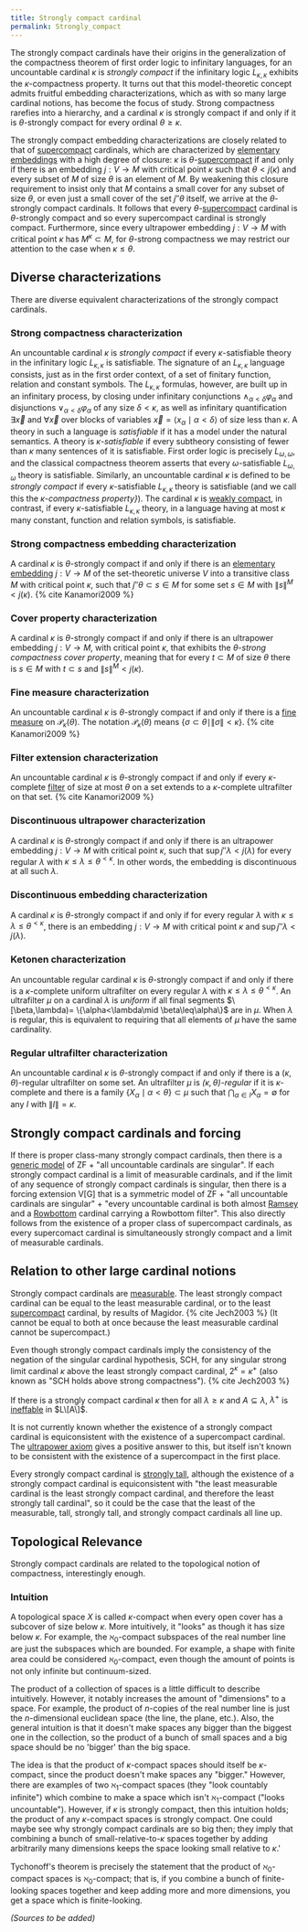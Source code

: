 ```yaml
---
title: Strongly compact cardinal
permalink: Strongly_compact
---
```


The strongly compact cardinals have their origins in the generalization
of the compactness theorem of first order logic to infinitary languages,
for an uncountable cardinal $\kappa$ is *strongly compact* if the
infinitary logic $L_{\kappa,\kappa}$ exhibits the
$\kappa$-compactness property. It turns out that this model-theoretic
concept admits fruitful embedding characterizations, which as with so
many large cardinal notions, has become the focus of study. Strong
compactness rarefies into a hierarchy, and a cardinal $\kappa$ is
strongly compact if and only if it is $\theta$-strongly compact for
every ordinal $\theta\geq\kappa$.

The strongly compact embedding characterizations are closely related to
that of
[supercompact](Supercompact "Supercompact")
cardinals, which are characterized by [elementary
embeddings](Elementary_embedding "Elementary embedding")
with a high degree of closure: $\kappa$ is
$\theta$-[supercompact](Supercompact "Supercompact")
if and only if there is an embedding $j:V\to M$ with critical point
$\kappa$ such that $\theta<j(\kappa)$ and every subset of $M$ of
size $\theta$ is an element of $M$. By weakening this closure
requirement to insist only that $M$ contains a small cover for any
subset of size $\theta$, or even just a small cover of the set
$j''\theta$ itself, we arrive at the $\theta$-strongly compact
cardinals. It follows that every
$\theta$-[supercompact](Supercompact "Supercompact")
cardinal is $\theta$-strongly compact and so every supercompact
cardinal is strongly compact. Furthermore, since every ultrapower
embedding $j:V\to M$ with critical point $\kappa$ has
$M^\kappa\subset M$, for $\theta$-strong compactness we may restrict
our attention to the case when $\kappa\leq\theta$.

## Diverse characterizations

There are diverse equivalent characterizations of the strongly compact
cardinals.

### Strong compactness characterization

An uncountable cardinal $\kappa$ is *strongly compact* if every
$\kappa$-satisfiable theory in the infinitary logic
$L_{\kappa,\kappa}$ is satisfiable. The signature of an
$L_{\kappa,\kappa}$ language consists, just as in the first order
context, of a set of finitary function, relation and constant symbols.
The $L_{\kappa,\kappa}$ formulas, however, are built up in an
infinitary process, by closing under infinitary conjunctions
$\wedge_{\alpha<\delta}\varphi_\alpha$ and disjunctions
$\vee_{\alpha<\delta}\varphi_\alpha$ of any size
$\delta<\kappa$, as well as infinitary quantification
$\exists\vec x$ and $\forall\vec x$ over blocks of variables $\vec
x=\langle x_\alpha\mid\alpha<\delta\rangle$ of size less than
$\kappa$. A theory in such a language is *satisfiable* if it has a
model under the natural semantics. A theory is *$\kappa$-satisfiable*
if every subtheory consisting of fewer than $\kappa$ many sentences of
it is satisfiable. First order logic is precisely
$L_{\omega,\omega}$, and the classical compactness theorem asserts
that every $\omega$-satisfiable $L_{\omega,\omega}$ theory is
satisfiable. Similarly, an uncountable cardinal $\kappa$ is defined to
be *strongly compact* if every $\kappa$-satisfiable
$L_{\kappa,\kappa}$ theory is satisfiable (and we call this the
*$\kappa$-compactness property}*). The cardinal $\kappa$ is [weakly
compact](Weakly_compact "Weakly compact"),
in contrast, if every $\kappa$-satisfiable $L_{\kappa,\kappa}$
theory, in a language having at most $\kappa$ many constant, function
and relation symbols, is satisfiable.

### Strong compactness embedding characterization

A cardinal $\kappa$ is $\theta$-strongly compact if and only if there
is an [elementary
embedding](Elementary_embedding "Elementary embedding")
$j:V\to M$ of the set-theoretic universe $V$ into a transitive class
$M$ with critical point $\kappa$, such that $j''\theta\subset s\in
M$ for some set $s\in M$ with $\|s\|^M\lt j(\kappa)$.
{% cite Kanamori2009 %}

### Cover property characterization

A cardinal $\kappa$ is $\theta$-strongly compact if and only if there
is an ultrapower embedding $j:V\to M$, with critical point $\kappa$,
that exhibits the *$\theta$-strong compactness cover property*, meaning
that for every $t\subset M$ of size $\theta$ there is $s\in M$ with
$t\subset s$ and $\|s\|^M<j(\kappa)$.

### Fine measure characterization

An uncountable cardinal $\kappa$ is $\theta$-strongly compact if and
only if there is a [fine
measure](Filter "Filter")
on $\mathcal{P}_\kappa(\theta)$. The notation
$\mathcal{P}_\kappa(\theta)$ means $\{\sigma\subset\theta\mid
\|\sigma\|<\kappa\}$. {% cite Kanamori2009 %}

### Filter extension characterization

An uncountable cardinal $\kappa$ is $\theta$-strongly compact if and
only if every $\kappa$-complete
[filter](Filter "Filter")
of size at most $\theta$ on a set extends to a $\kappa$-complete
ultrafilter on that set. {% cite Kanamori2009 %}

### Discontinuous ultrapower characterization

A cardinal $\kappa$ is $\theta$-strongly compact if and only if there
is an ultrapower embedding $j:V\to M$ with critical point $\kappa$,
such that $\sup j''\lambda<j(\lambda)$ for every regular
$\lambda$ with $\kappa\leq\lambda\leq\theta^{\lt\kappa}$. In
other words, the embedding is discontinuous at all such $\lambda$.

### Discontinuous embedding characterization

A cardinal $\kappa$ is $\theta$-strongly compact if and only if for
every regular $\lambda$ with
$\kappa\leq\lambda\leq\theta^{\lt\kappa}$, there is an embedding
$j:V\to M$ with critical point $\kappa$ and $\sup
j''\lambda<j(\lambda)$.

### Ketonen characterization

An uncountable regular cardinal $\kappa$ is $\theta$-strongly compact
if and only if there is a $\kappa$-complete uniform ultrafilter on
every regular $\lambda$ with
$\kappa\leq\lambda\leq\theta^{\lt\kappa}$. An ultrafilter $\mu$
on a cardinal $\lambda$ is *uniform* if all final segments
$\[\beta,\lambda)= \{\alpha<\lambda\mid \beta\leq\alpha\}$
are in $\mu$. When $\lambda$ is regular, this is equivalent to
requiring that all elements of $\mu$ have the same cardinality.

### Regular ultrafilter characterization

An uncountable cardinal $\kappa$ is $\theta$-strongly compact if and
only if there is a $(\kappa,\theta)$-regular ultrafilter on some set.
An ultrafilter $\mu$ is *$(\kappa,\theta)$-regular* if it is
$\kappa$-complete and there is a family
$\{X_\alpha\mid\alpha<\theta\}\subset \mu$ such that
$\bigcap_{\alpha\in I}X_\alpha=\emptyset$ for any $I$ with
$\|I\|=\kappa$.

## Strongly compact cardinals and forcing

If there is proper class-many strongly compact cardinals, then there is
a [generic
model](Forcing "Forcing")
of $\text{ZF}$ + "all uncountable cardinals are singular". If each
strongly compact cardinal is a limit of measurable cardinals, and if the
limit of any sequence of strongly compact cardinals is singular, then
there is a forcing extension V\[G\] that is a symmetric model of
$\text{ZF}$ + "all uncountable cardinals are singular" + "every
uncountable cardinal is both almost
[Ramsey](Ramsey "Ramsey")
and a
[Rowbottom](Rowbottom "Rowbottom")
cardinal carrying a Rowbottom filter". This also directly follows from
the existence of a proper class of supercompact cardinals, as every
supercomact cardinal is simultaneously strongly compact and a limit of
measurable cardinals.

## Relation to other large cardinal notions

Strongly compact cardinals are
[measurable](Measurable "Measurable").
The least strongly compact cardinal can be equal to the least measurable
cardinal, or to the least
[supercompact](Supercompact "Supercompact")
cardinal, by results of Magidor. {% cite Jech2003 %} (It
cannot be equal to both at once because the least measurable cardinal
cannot be supercompact.)

Even though strongly compact cardinals imply the consistency of the
negation of the singular cardinal hypothesis, SCH, for any singular
strong limit cardinal $\kappa$ above the least strongly compact
cardinal, $2^\kappa=\kappa^+$ (also known as "SCH holds above strong
compactness"). {% cite Jech2003 %}

If there is a strongly compact cardinal $\kappa$ then for all
$\lambda\geq\kappa$ and $A\subseteq\lambda$, $\lambda^+$ is
[ineffable](Ineffable "Ineffable")
in $L\[A\]$.

It is not currently known whether the existence of a strongly compact
cardinal is equiconsistent with the existence of a supercompact
cardinal. The
<a href="Ultrapower_axiom" class="mw-redirect" title="Ultrapower axiom">ultrapower axiom</a>
gives a positive answer to this, but itself isn't known to be consistent
with the existence of a supercompact in the first place.

Every strongly compact cardinal is
<a href="Strongly_tall" class="mw-redirect" title="Strongly tall">strongly tall</a>,
although the existence of a strongly compact cardinal is equiconsistent
with "the least measurable cardinal is the least strongly compact
cardinal, and therefore the least strongly tall cardinal", so it could
be the case that the least of the measurable, tall, strongly tall, and
strongly compact cardinals all line up.

## Topological Relevance

Strongly compact cardinals are related to the topological notion of
compactness, interestingly enough.

### Intuition

A topological space $X$ is called $\kappa$-compact when every open
cover has a subcover of size below $\kappa$. More intuitively, it
"looks" as though it has size below $\kappa$. For example, the
$\aleph_0$-compact subspaces of the real number line are just the
subspaces which are bounded. For example, a shape with finite area could
be considered $\aleph_0$-compact, even though the amount of points is
not only infinite but continuum-sized.

The product of a collection of spaces is a little difficult to describe
intuitively. However, it notably increases the amount of "dimensions" to
a space. For example, the product of $n$-copies of the real number line
is just the $n$-dimensional euclidean space (the line, the plane, etc.).
Also, the general intuition is that it doesn't make spaces any bigger
than the biggest one in the collection, so the product of a bunch of
small spaces and a big space should be no 'bigger' than the big space.

The idea is that the product of $\kappa$-compact spaces should itself
be $\kappa$-compact, since the product doesn't make spaces any
"bigger." However, there are examples of two $\aleph_1$-compact spaces
(they "look countably infinite") which combine to make a space which
isn't $\aleph_1$-compact ("looks uncountable"). However, if $\kappa$
is strongly compact, then this intuition holds; the product of any
$\kappa$-compact spaces is strongly compact. One could maybe see why
strongly compact cardinals are so big then; they imply that combining a
bunch of small-relative-to-$\kappa$ spaces together by adding
arbitrarily many dimensions keeps the space looking small relative to
$\kappa$.'

Tychonoff's theorem is precisely the statement that the product of
$\aleph_0$-compact spaces is $\aleph_0$-compact; that is, if you
combine a bunch of finite-looking spaces together and keep adding more
and more dimensions, you get a space which is finite-looking.

*(Sources to be added)*
